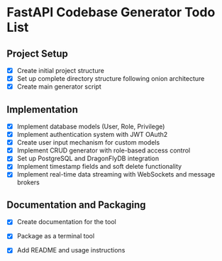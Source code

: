 # FastAPI Codebase Generator Todo List

## Project Setup
- [x] Create initial project structure
- [x] Set up complete directory structure following onion architecture
- [x] Create main generator script

## Implementation
- [x] Implement database models (User, Role, Privilege)
- [x] Implement authentication system with JWT OAuth2
- [x] Create user input mechanism for custom models
- [x] Implement CRUD generator with role-based access control
- [x] Set up PostgreSQL and DragonFlyDB integration
- [x] Implement timestamp fields and soft delete functionality
- [x] Implement real-time data streaming with WebSockets and message brokers

## Documentation and Packaging
- [x] Create documentation for the tool
- [x] Package as a terminal tool
- [x] Add README and usage instructions



